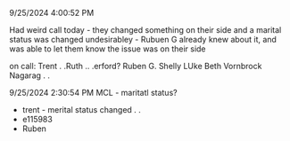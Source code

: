 9/25/2024 4:00:52 PM

Had weird call today - they changed something on their side and a marital status was changed undesirabley - Rubuen G already knew about it, and was able to let them know the issue was on their side

on call:
Trent . .Ruth .. .erford?
Ruben G.
Shelly LUke
Beth Vornbrock
Nagarag . . 


9/25/2024 2:30:54 PM
MCL - maritatl status?
- trent - merital status changed . .
- e115983
- Ruben

